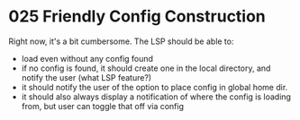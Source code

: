 # 025 Friendly Config Construction

Right now, it's a bit cumbersome. The LSP should be able to:

* load even without any config found
* if no config is found, it should create one in the local directory, and notify the user (what LSP feature?)
* it should notify the user of the option to place config in global home dir.
* it should also always display a notification of where the config is loading from, but user can toggle that off via config
